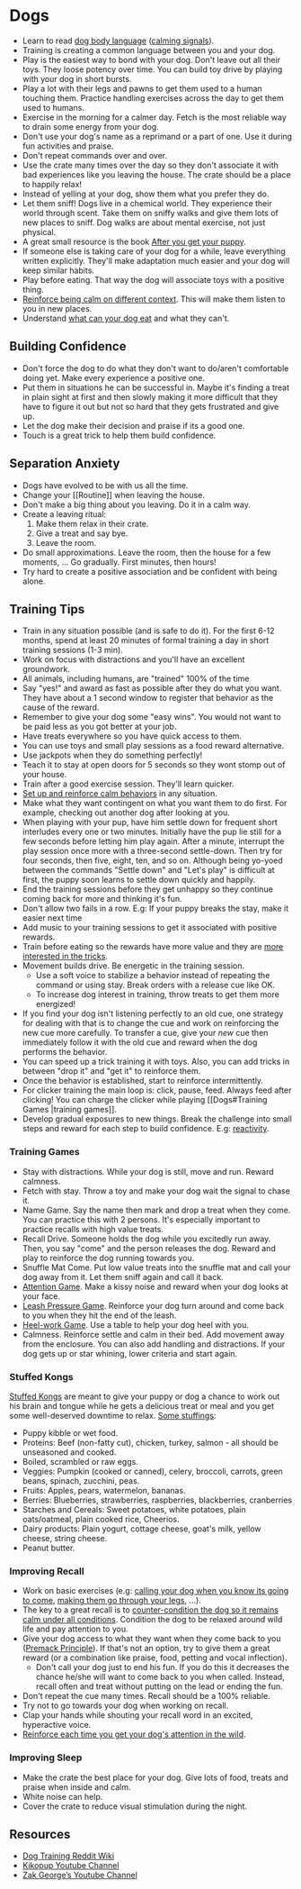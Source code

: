 # Dogs

- Learn to read [dog body language](https://www.flickr.com/photos/lilita/5652847156) ([calming signals](https://youtu.be/MgnLgHFRJu4)).
- Training is creating a common language between you and your dog.
- Play is the easiest way to bond with your dog. Don't leave out all their toys. They loose potency over time. You can build toy drive by playing with your dog in short bursts.
- Play a lot with their legs and pawns to get them used to a human touching them. Practice handling exercises across the day to get them used to humans.
- Exercise in the morning for a calmer day. Fetch is the most reliable way to drain some energy from your dog.
- Don't use your dog's name as a reprimand or a part of one. Use it during fun activities and praise.
- Don't repeat commands over and over.
- Use the crate many times over the day so they don't associate it with bad experiences like you leaving the house. The crate should be a place to happily relax!
- Instead of yelling at your dog, show them what you prefer they do.
- Let them sniff! Dogs live in a chemical world. They experience their world through scent. Take them on sniffy walks and give them lots of new places to sniff. Dog walks are about mental exercise, not just physical.
- A great small resource is the book [After you get your puppy](https://www.dogstardaily.com/files/downloads/AFTER_You_Get_Your_Puppy.pdf).
- If someone else is taking care of your dog for a while, leave everything written explicitly. They'll make adaptation much easier and your dog will keep similar habits.
- Play before eating. That way the dog will associate toys with a positive thing.
- [Reinforce being calm on different context](https://youtu.be/lLyiQODnR1s). This will make them listen to you in new places.
- Understand [what can your dog eat](https://www.naturzoo.com/carteles-informativos-alimentos-adecuados-una-dieta-natural-perros/) and what they can't.

## Building Confidence

- Don't force the dog to do what they don't want to do/aren't comfortable doing yet. Make every experience a positive one.
- Put them in situations he can be successful in. Maybe it's finding a treat in plain sight at first and then slowly making it more difficult that they have to figure it out but not so hard that they gets frustrated and give up.
- Let the dog make their decision and praise if its a good one.
- Touch is a great trick to help them build confidence.

## Separation Anxiety

- Dogs have evolved to be with us all the time.
- Change your [[Routine]] when leaving the house.
- Don't make a big thing about you leaving. Do it in a calm way.
- Create a leaving ritual:
  1. Make them relax in their crate.
  2. Give a treat and say bye.
  3. Leave the room.
- Do small approximations. Leave the room, then the house for a few moments, ... Go gradually. First minutes, then hours!
- Try hard to create a positive association and be confident with being alone.

## Training Tips

- Train in any situation possible (and is safe to do it). For the first 6-12 months, spend at least 20 minutes of formal training a day in short training sessions (1-3 min).
- Work on focus with distractions and you'll have an excellent groundwork.
- All animals, including humans, are "trained" 100% of the time
- Say "yes!" and award as fast as possible after they do what you want. They have about a 1 second window to register that behavior as the cause of the reward.
- Remember to give your dog some "easy wins". You would not want to be paid less as you got better at your job.
- Have treats everywhere so you have quick access to them.
- You can use toys and small play sessions as a food reward alternative.
- Use jackpots when they do something perfectly!
- Teach it to stay at open doors for 5 seconds so they wont stomp out of your house.
- Train after a good exercise session. They'll learn quicker.
- [Set up and reinforce calm behaviors](https://www.reddit.com/r/Dogtraining/wiki/calm) in any situation.
- Make what they want contingent on what you want them to do first. For example, checking out another dog after looking at you.
- When playing with your pup, have him settle down for frequent short interludes every one or two minutes. Initially have the pup lie still for a few seconds before letting him play again. After a minute, interrupt the play session once more with a three-second settle-down. Then try for four seconds, then five, eight, ten, and so on. Although being yo-yoed between the commands "Settle down" and "Let's play" is difficult at first, the puppy soon learns to settle down quickly and happily.
- End the training sessions before they get unhappy so they continue coming back for more and thinking it's fun.
- Don't allow two fails in a row. E.g: If your puppy breaks the stay, make it easier next time
- Add music to your training sessions to get it associated with positive rewards.
- Train before eating so the rewards have more value and they are [more interested in the tricks](https://youtu.be/knYNa0U5QZU).
- Movement builds drive. Be energetic in the training session.
  - Use a soft voice to stabilize a behavior instead of repeating the command or using stay. Break orders with a release cue like OK.
  - To increase dog interest in training, throw treats to get them more energized!
- If you find your dog isn't listening perfectly to an old cue, one strategy for dealing with that is to change the cue and work on reinforcing the new cue more carefully. To transfer a cue, give your _new_ cue then immediately follow it with the old cue and reward when the dog performs the behavior.
- You can speed up a trick training it with toys. Also, you can add tricks in between "drop it" and "get it" to reinforce them.
- Once the behavior is established, start to reinforce intermittently.
- For clicker training the main loop is: click, pause, feed. Always feed after clicking! You can charge the clicker while playing [[Dogs#Training Games |training games]].
- Develop gradual exposures to new things. Break the challenge into small steps and reward for each step to build confidence. E.g: [reactivity](https://youtu.be/QQ3i6FRyoFs).

### Training Games

- Stay with distractions. While your dog is still, move and run. Reward calmness.
- Fetch with stay. Throw a toy and make your dog wait the signal to chase it.
- Name Game. Say the name then mark and drop a treat when they come. You can practice this with 2 persons. It's especially important to practice recalls with high value treats.
- Recall Drive. Someone holds the dog while you excitedly run away. Then, you say "come" and the person releases the dog. Reward and play to reinforce the dog running towards you.
- Snuffle Mat Come. Put low value treats into the snuffle mat and call your dog away from it. Let them sniff again and call it back.
- [Attention Game](https://youtu.be/5e_gVqJkdek). Make a kissy noise and reward when your dog looks at your face.
- [Leash Pressure Game](https://youtu.be/iKG89GVOJiM). Reinforce your dog turn around and come back to you when they hit the end of the leash.
- [Heel-work Game](https://youtu.be/45lk4_tud9Y). Use a table to help your dog heel with you.
- Calmness. Reinforce settle and calm in their bed. Add movement away from the enclosure. You can also add handling and distractions. If your dog gets up or star whining, lower criteria and start again.

### Stuffed Kongs

[Stuffed Kongs](https://youtu.be/LwZI1isnvPQ) are meant to give your puppy or dog a chance to work out his brain and tongue while he gets a delicious treat or meal and you get some well-deserved downtime to relax. [Some stuffings](https://www.naturzoo.com/estimulacion-mental-alimentos-naturales/):

- Puppy kibble or wet food.
- Proteins: Beef (non-fatty cut), chicken, turkey, salmon - all should be unseasoned and cooked.
- Boiled, scrambled or raw eggs.
- Veggies: Pumpkin (cooked or canned), celery, broccoli, carrots, green beans, spinach, zucchini, peas.
- Fruits: Apples, pears, watermelon, bananas.
- Berries: Blueberries, strawberries, raspberries, blackberries, cranberries
- Starches and Cereals: Sweet potatoes, white potatoes, plain oats/oatmeal, plain cooked rice, Cheerios.
- Dairy products: Plain yogurt, cottage cheese, goat's milk, yellow cheese, string cheese.
- Peanut butter.

### Improving Recall

- Work on basic exercises (e.g: [calling your dog when you know its going to come](https://www.youtube.com/watch?v=SVJe2VgoYV4), [making them go through your legs](https://youtu.be/jdbZErtB9Ok), ...).
- The key to a great recall is to [counter-condition the dog so it remains calm under all conditions](https://youtu.be/6uTgSr0acBo). Condition the dog to be relaxed around wild life and pay attention to you.
- Give your dog access to what they want when they come back to you ([Premack Principle](https://www.akc.org/expert-advice/training/what-is-the-premack-principle-in-dog-training/)). If that's not an option, try to give them a great reward (or a combination like praise, food, petting and vocal inflection).
  - Don't call your dog just to end his fun. If you do this it decreases the chance he/she will want to come back to you when called. Instead, recall often and treat without putting on the lead or ending the fun.
- Don't repeat the cue many times. Recall should be a 100% reliable.
- Try not to go towards your dog when working on recall.
- Clap your hands while shouting your recall word in an excited, hyperactive voice.
- [Reinforce each time you get your dog's attention in the wild](https://youtu.be/QFhtFt6Qy6g).

### Improving Sleep

- Make the crate the best place for your dog. Give lots of food, treats and praise when inside and calm.
- White noise can help.
- Cover the crate to reduce visual stimulation during the night.

## Resources

- [Dog Training Reddit Wiki](https://www.reddit.com/r/Dogtraining/wiki/index)
- [Kikopup Youtube Channel](https://www.youtube.com/user/kikopup)
- [Zak George’s Youtube Channel](https://www.youtube.com/channel/UCZzFRKsgVMhGTxffpzgTJlQ)
